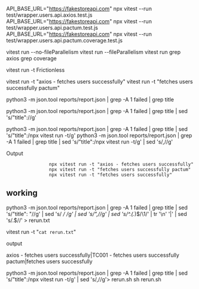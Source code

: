 API_BASE_URL="https://fakestoreapi.com" npx vitest --run test/wrapper.users.api.axios.test.js
API_BASE_URL="https://fakestoreapi.com" npx vitest --run test/wrapper.users.api.pactum.test.js
API_BASE_URL="https://fakestoreapi.com" npx vitest --run test/wrapper.users.api.pactum.coverage.test.js


vitest run --no-fileParallelism
vitest run --fileParallelism
vitest run grep axios grep coverage
<!-- Suite level selection - tags should be in describe block -->
vitest run -t Frictionless

vitest run -t "axios - fetches users successfully"
vitest run -t "fetches users successfully pactum"

python3 -m json.tool reports/report.json | grep -A 1 failed | grep title

python3 -m json.tool reports/report.json | grep -A 1 failed | grep title | sed 's/\"title\"://g'

python3 -m json.tool reports/report.json | grep -A 1 failed | grep title | sed 's/\"title\":/npx vitest run -t/g'
python3 -m json.tool reports/report.json | grep -A 1 failed | grep title | sed 's/\"title\":/npx vitest run -t/g' | sed 's/,//g'



Output

                    npx vitest run -t "axios - fetches users successfully"
                    npx vitest run -t "fetches users successfully pactum"
                    npx vitest run -t "fetches users successfully"


working
---------
python3 -m json.tool reports/report.json | grep -A 1 failed | grep title | sed 's/\"title\": \"//g' | sed 's/  */ /g' | sed 's/\",//g' | sed 's/^.\(.*\)$/\1/' | tr '\n' '|' | sed 's/.$//' > rerun.txt


vitest run -t "`cat rerun.txt`"

output

axios - fetches users successfully|TC001 - fetches users successfully pactum|fetches users successfully

python3 -m json.tool reports/report.json | grep -A 1 failed | grep title | sed 's/\"title\":/npx vitest run -t/g' | sed 's/,//g'> rerun.sh
sh rerun.sh